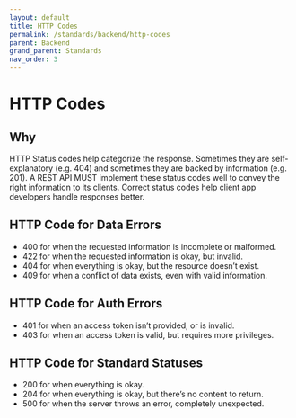 ```yaml
---
layout: default
title: HTTP Codes
permalink: /standards/backend/http-codes
parent: Backend
grand_parent: Standards
nav_order: 3
---
```


# HTTP Codes

## Why

HTTP Status codes help categorize the response. Sometimes they are self-explanatory (e.g. 404) and sometimes they are backed by information (e.g. 201). A REST API MUST implement these status codes well to convey the right information to its clients. Correct status codes help client app developers handle responses better.

## HTTP Code for Data Errors
- 400 for when the requested information is incomplete or malformed.
- 422 for when the requested information is okay, but invalid.
- 404 for when everything is okay, but the resource doesn’t exist.
- 409 for when a conflict of data exists, even with valid information.

## HTTP Code for Auth Errors

- 401 for when an access token isn’t provided, or is invalid.
- 403 for when an access token is valid, but requires more privileges.

## HTTP Code for Standard Statuses

- 200 for when everything is okay.
- 204 for when everything is okay, but there’s no content to return.
- 500 for when the server throws an error, completely unexpected. 